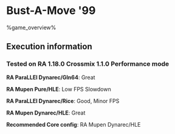 # Bust-A-Move '99 

%game_overview%

## Execution information

### Tested on RA 1.18.0 Crossmix 1.1.0 Performance mode

**RA ParaLLEl Dynarec/Gln64**: Great

**RA Mupen Pure/HLE**: Low FPS Slowdown

**RA ParaLLEl Dynarec/Rice**: Good, Minor FPS

**RA Mupen Dynarec/HLE**: Great

**Recommended Core config**: RA Mupen Dynarec/HLE